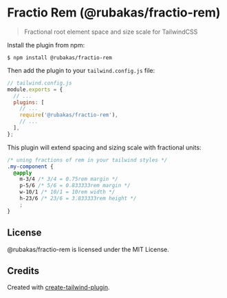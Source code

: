 # Fractio Rem (@rubakas/fractio-rem)

> Fractional root element space and size scale for TailwindCSS

Install the plugin from npm:

```
$ npm install @rubakas/fractio-rem
```

Then add the plugin to your `tailwind.config.js` file:

```js
// tailwind.config.js
module.exports = {
  // ...
  plugins: [
    // ...
    require('@rubakas/fractio-rem'),
    // ...
  ],
};
```

This plugin will extend spacing and sizing scale with fractional units:

```css
/* uning fractions of rem in your tailwind styles */
.my-component {
  @apply 
    m-3/4 /* 3/4 = 0.75rem margin */
    p-5/6 /* 5/6 = 0.833333rem margin */
    w-10/1 /* 10/1 = 10rem width */
    h-23/6 /* 23/6 = 3.833333rem height */
    ;
}
```

## License

@rubakas/fractio-rem is licensed under the MIT License.

## Credits

Created with [create-tailwind-plugin](https://github.com/Landish/create-tailwind-plugin).
